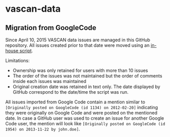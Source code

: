 # vascan-data


## Migration from GoogleCode
Since April 10, 2015 VASCAN data issues are managed in this GitHub repository. All issues created prior to that date were moved using an [in-house script](https://github.com/Canadensys/vascan-data-googlecode-to-github).

Limitations:
 * Ownership was only retained for users with more than 10 issues
 * The order of the issues was not maintained but the order of comments inside each issues was maintained
 * Original creation date was retained in text only. The date displayed by GitHub correspond to the date/time the script was run.

All issues imported from Google Code contain a mention similar to `[Originally posted on GoogleCode (id 1134) on 2012-02-20]` 
indicating they were originally on Google Code and were posted on the mentioned date. In case a GitHub user was used to create an issue for another Google Code user, the mention will look like `[Originally posted on GoogleCode (id 1954) on 2013-11-22 by john.doe]`.

